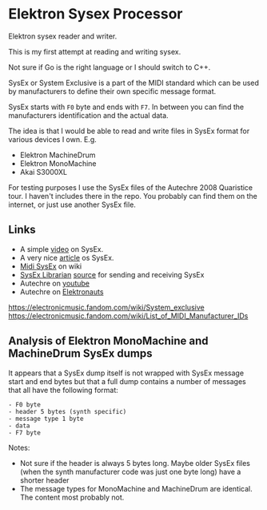 # Elektron Sysex Processor

Elektron sysex reader and writer.

This is my first attempt at reading and writing sysex.

Not sure if Go is the right language or I should switch to C++.

SysEx or System Exclusive is a part of the MIDI standard which can be used by manufacturers to define their own specific message format.

SysEx starts with `F0` byte and ends with `F7`.
In between you can find the manufacturers identification and the actual data. 

The idea is that I would be able to read and write files in SysEx format for various devices I own. E.g.
- Elektron MachineDrum
- Elektron MonoMachine
- Akai S3000XL

For testing purposes I use the SysEx files of the Autechre 2008 Quaristice tour.
I haven't includes there in the repo.
You probably can find them on the internet, or just use another SysEx file.

## Links

- A simple [video](https://www.youtube.com/watch?v=Tj9uJ8i0ocg) on SysEx.
- A very nice [article](http://www.muzines.co.uk/articles/everything-you-ever-wanted-to-know-about-system-exclusive/4558) os SysEx.
- [Midi SysEx](https://en.wikipedia.org/wiki/MIDI_Machine_Control) on wiki
- [SysEx Librarian](https://www.snoize.com/SysExLibrarian/) [source](https://github.com/krevis/MIDIApps) for sending and receiving SysEx
- Autechre on [youtube](https://www.youtube.com/watch?v=UiFWYtgRBHk)
- Autechre on [Elektronauts](https://www.elektronauts.com/t/autechre-md-mnm-sysex-files-mpc-nord/67208)

https://electronicmusic.fandom.com/wiki/System_exclusive
https://electronicmusic.fandom.com/wiki/List_of_MIDI_Manufacturer_IDs

## Analysis of Elektron MonoMachine and MachineDrum SysEx dumps

It appears that a SysEx dump itself is not wrapped with SysEx message start and end bytes but that a full dump contains
a number of messages that all have the following format:

```
- F0 byte
- header 5 bytes (synth specific)
- message type 1 byte
- data
- F7 byte
```

Notes:
- Not sure if the header is always 5 bytes long. Maybe older SysEx files (when the synth manufacturer code was just one
 byte long) have a shorter header
- The message types for MonoMachine and MachineDrum are identical. The content most probably not.
